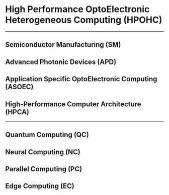 # High Performance OptoElectronic Heterogeneous Computing (HPOHC)

******

## Semiconductor Manufacturing (SM)

## Advanced Photonic Devices (APD)

## Application Specific OptoElectronic Computing (ASOEC)

## High-Performance Computer Architecture (HPCA)

******

## Quantum Computing (QC)

## Neural Computing (NC)

## Parallel Computing (PC)

## Edge Computing (EC)
